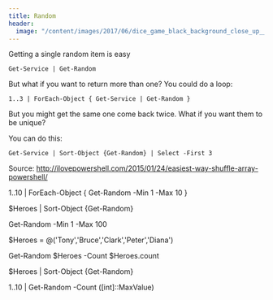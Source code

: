 ```yaml
---
title: Random
header:
  image: "/content/images/2017/06/dice_game_black_background_close_up__u_2560x1600.jpg"
---
```

Getting a single random item is easy

    Get-Service | Get-Random

But what if you want to return more than one? You could do a loop: 

    1..3 | ForEach-Object { Get-Service | Get-Random }

But you might get the same one come back twice. What if you want them to be unique?

You can do this:

    Get-Service | Sort-Object {Get-Random} | Select -First 3

Source: http://ilovepowershell.com/2015/01/24/easiest-way-shuffle-array-powershell/

1..10 | ForEach-Object { Get-Random -Min 1 -Max 10 }

$Heroes | Sort-Object {Get-Random}

Get-Random -Min 1 -Max 100


$Heroes = @('Tony','Bruce','Clark','Peter','Diana')

Get-Random $Heroes -Count $Heroes.count

$Heroes | Sort-Object {Get-Random}



1..10 | Get-Random -Count ([int]::MaxValue)